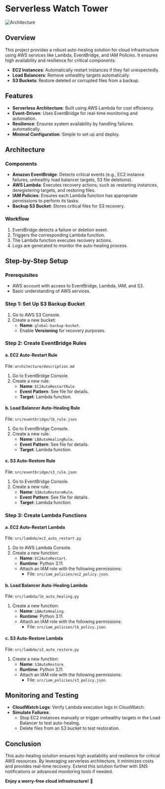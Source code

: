 # Serverless Watch Tower
![Architecture](Architecture/serverless_watch_tower)
## Overview

This project provides a robust auto-healing solution for cloud infrastructure using AWS services like Lambda, EventBridge, and IAM Policies. It ensures high availability and resilience for critical components:

- **EC2 Instances**: Automatically restart instances if they fail unexpectedly.
- **Load Balancers**: Remove unhealthy targets automatically.
- **S3 Buckets**: Restore deleted or corrupted files from a backup.

## Features

- **Serverless Architecture**: Built using AWS Lambda for cost efficiency.
- **Event-Driven**: Uses EventBridge for real-time monitoring and automation.
- **Resilience**: Ensures system availability by handling failures automatically.
- **Minimal Configuration**: Simple to set up and deploy.

## Architecture

### Components

- **Amazon EventBridge**: Detects critical events (e.g., EC2 instance failures, unhealthy load balancer targets, S3 file deletions).
- **AWS Lambda**: Executes recovery actions, such as restarting instances, deregistering targets, and restoring files.
- **IAM Policies**: Ensures each Lambda function has appropriate permissions to perform its tasks.
- **Backup S3 Bucket**: Stores critical files for S3 recovery.

### Workflow

1. EventBridge detects a failure or deletion event.
2. Triggers the corresponding Lambda function.
3. The Lambda function executes recovery actions.
4. Logs are generated to monitor the auto-healing process.

## Step-by-Step Setup

### Prerequisites

- AWS account with access to EventBridge, Lambda, IAM, and S3.
- Basic understanding of AWS services.

### Step 1: Set Up S3 Backup Bucket

1. Go to AWS S3 Console.
2. Create a new bucket:
   - **Name**: `global-backup-bucket`.
   - Enable **Versioning** for recovery purposes.

### Step 2: Create EventBridge Rules

#### a. EC2 Auto-Restart Rule

File: `architecture/description.md`

1. Go to EventBridge Console.
2. Create a new rule:
   - **Name**: `EC2AutoRestartRule`.
   - **Event Pattern**: See file for details.
   - **Target**: Lambda function.

#### b. Load Balancer Auto-Healing Rule

File: `src/eventbridge/lb_rule.json`

1. Go to EventBridge Console.
2. Create a new rule:
   - **Name**: `LBAutoHealingRule`.
   - **Event Pattern**: See file for details.
   - **Target**: Lambda function.

#### c. S3 Auto-Restore Rule

File: `src/eventbridge/s3_rule.json`

1. Go to EventBridge Console.
2. Create a new rule:
   - **Name**: `S3AutoRestoreRule`.
   - **Event Pattern**: See file for details.
   - **Target**: Lambda function.

### Step 3: Create Lambda Functions

#### a. EC2 Auto-Restart Lambda

File: `src/lambda/ec2_auto_restart.py`

1. Go to AWS Lambda Console.
2. Create a new function:
   - **Name**: `EC2AutoRestart`.
   - **Runtime**: Python 3.11.
   - Attach an IAM role with the following permissions:
     - File: `src/iam_policies/ec2_policy.json`.

#### b. Load Balancer Auto-Healing Lambda

File: `src/lambda/lb_auto_healing.py`

1. Create a new function:
   - **Name**: `LBAutoHealing`.
   - **Runtime**: Python 3.11.
   - Attach an IAM role with the following permissions:
     - File: `src/iam_policies/lb_policy.json`.

#### c. S3 Auto-Restore Lambda

File: `src/lambda/s3_auto_restore.py`

1. Create a new function:
   - **Name**: `S3AutoRestore`.
   - **Runtime**: Python 3.11.
   - Attach an IAM role with the following permissions:
     - File: `src/iam_policies/s3_policy.json`.

## Monitoring and Testing

- **CloudWatch Logs**: Verify Lambda execution logs in CloudWatch.
- **Simulate Failures**:
  - Stop EC2 instances manually or trigger unhealthy targets in the Load Balancer to test auto-healing.
  - Delete files from an S3 bucket to test restoration.

## Conclusion

This auto-healing solution ensures high availability and resilience for critical AWS resources. By leveraging serverless architecture, it minimizes costs and provides real-time recovery. Extend this solution further with SNS notifications or advanced monitoring tools if needed.

**Enjoy a worry-free cloud infrastructure!** 🚀
